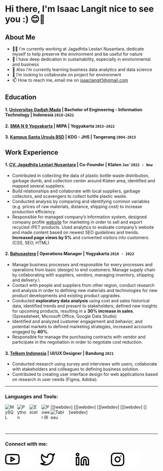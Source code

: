 # Hi there, I'm Isaac Langit nice to see you :) 😊👋

## About Me
- 🧘‍♂️ I'm currently working at Jagadhita Lestari Nusantara, dedicate myself to help preserve the environment and be useful for nature
- 🌱 I have deep dedication in sustainability, especially in environmental and business 
- 👀 Also i’m currently learning business data analytics and data science
- 💞️ I’m looking to collaborate on project for environment
- 📫 How to reach me, email me on isaaclangit1@gmail.com

## Education
#### 1. [Universitas Gadjah Mada](https://www.ugm.ac.id) | Bachelor of Engineering - Information Technology | Indonesia `2018-2022`
#### 2. [SMA N 9 Yogyakarta](https://www.sma9jogja.sch.id) | MIPA | Yogyakarta `2015-2022`
#### 3. [Kampus Santa Ursula BSD](https://www.sanurbsd-tng.sch.id) | KDG - JHS | Tangerang `2004-2015`

## Work Experience
#### 1. [CV. Jagadhita Lestari Nusantara](https://polyasta.com) | Co-Founder | Klaten `Jan'2022 - Now`
   - Contributed in collecting the data of plastic bottle waste distribution, garbage dumb, and collection center around Klaten area, identified
and mapped several suppliers.
   - Build relationships and collaborate with local suppliers, garbage collectors, and scavengers to collect bottle plastic waste.
   - Conducted analysis by comparing and identifying common variables (e.g. prices of raw materials, distance, shipping cost) to increase
production efficiency.
   - Responsible for managed company’s information system, designed company profile [website](https://polyasta.com) for marketing in order to sell and export
recycled rPET products. Used analytics to evaluate company’s website and made content based on newest SEO guidelines and trends.
**Increased page views by 5%** and converted visitors into customers. (CSS, SEO, HTML)
#### 2. [Bahusastera](https://instagram.com/bahusastera) | Operations Manager | Yogyakarta `2018 - 2022`
   - Manage business processes and responsible for every processes and operations from basic (design) to end customers. Manage supply
chain by collaborating with suppliers, vendors, managing inventory, shipping and delivery.\
   - Contact with people and suppliers from other region, conduct research and analysis in order to defining new materials and technologies
for new product developments and existing product upgrades.
   - Conducted **exploratory data analysis** using cost and sales historical data, identified trends and present to stakeholders, defined new
insights for upcoming products, resulting in a **30% increase in sales**. (Spreadsheet, Microsoft Office, Google Data Studio)
   - Identified and analyzed customer engagement and behavior, and potential markets to defined marketing strategies, increased accounts
engaged by **40%**.
   - Responsible for manage the purchasing contracts with vendor and participate in the negotiation in order to negotiate cost reduction.
#### 3. [Telkom Indonesia](https://telkom.co.id) | UI/UX Designer | Bandung `2021`
   - Conducted research using survey and interviews with users, collaborate with stakeholders and colleagues to defining business solution.
   - Contributed to creating user interface design for web applications based on research in user needs (Figma, Adobe).

---

### Languages and Tools:

[<img align="left" alt="MySQL" width="30px" src="https://cdn.jsdelivr.net/gh/devicons/devicon/icons/mysql/mysql-original.svg" style="padding-right:10px;" />][webdev]
[<img align="left" alt="Python" width="30px" src="https://upload.wikimedia.org/wikipedia/commons/thumb/c/c3/Python-logo-notext.svg/110px-Python-logo-notext.svg.png?20100317150552" style="padding-right:10px;" />][webdev]
[<img align="left" alt="Excel" width="30px" src="https://is2-ssl.mzstatic.com/image/thumb/Purple126/v4/a8/fd/5a/a8fd5a84-c6f1-355f-3b9f-6e86598efaa3/XCEL.png/1200x630bb.png" style="padding-right:10px;" />][webdev]
[<img align="left" alt="Power BI" width="30px" src="https://powerbi.microsoft.com/pictures/application-logos/svg/powerbi.svg" style="padding-right:0px;" />][webdev]
[<img align="left" alt="Tableau" width="50px" src="https://logos-world.net/wp-content/uploads/2021/10/Tableau-Symbol.png" style="padding-right:10px;" />][webdev]

<br />
<br />

---
### Connect with me:

[![website](./img/youtube-light.svg)](https://www.youtube.com/isaaclangit#gh-light-mode-only)
[![website](./img/youtube-dark.svg)](https://www.youtube.com/isaaclangit#gh-dark-mode-only)
&nbsp;&nbsp;
[![website](./img/twitter-light.svg)](https://twitter.com/sakskyy#gh-light-mode-only)
[![website](./img/twitter-dark.svg)](https://twitter.com/sakskyy#gh-dark-mode-only)
&nbsp;&nbsp;
[![website](./img/linkedin-light.svg)](https://www.linkedin.com/in/isaaclangit#gh-light-mode-only)
[![website](./img/linkedin-dark.svg)](https://www.linkedin.com/in/isaaclangit#gh-dark-mode-only)
&nbsp;&nbsp;
[![website](./img/instagram-light.svg)](https://instagram.com/isaaclangit#gh-light-mode-only)
[![website](./img/instagram-dark.svg)](https://instagram.com/isaaclangit#gh-dark-mode-only)
<!---
isaaclangit/isaaclangit is a ✨ special ✨ repository because its `README.md` (this file) appears on your GitHub profile.
You can click the Preview link to take a look at your changes.
--->
